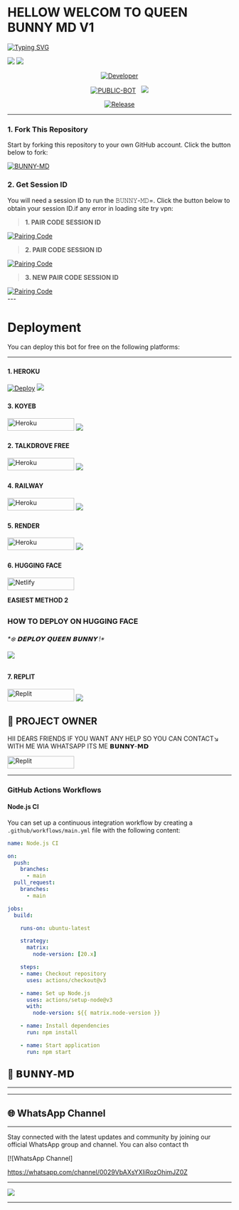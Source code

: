 # HELLOW WELCOM TO QUEEN BUNNY MD V1




<a href="https://git.io/typing-svg"><img src="https://readme-typing-svg.demolab.com?font=Black+Ops+One&size=100&pause=1000&color=B700FB&center=true&width=1000&height=200&lines=QUEEN-BUNNY" alt="Typing SVG" /></a>
  </p>
<a><img src='https://files.catbox.moe/5hd2zv.jpg'/></a>
<a><img src='https://i.ibb.co/5XNzHkVp/3908.jpg'/></a>
<p align="center">
  <a href="https://github.com/Bunnymdxy/OFFICIAl-BUNNY-MD"><img title="Developer" src="https://img.shields.io/badge/Author-Mr%20chamaofc-FF7604.svg?style=big-square&logo=github" /></a>
</p>


<p align="center">
<a href="https://https://github.com/Bunnymdxy/OFFICIAl-BUNNY-MD"><img title="PUBLIC-BOT" src="https://img.shields.io/static/v1?label=Language&message=English&style=square&color=darkpink"></a> &nbsp;
  <img src="https://komarev.com/ghpvc/?username=BUNNY-MD&label=VIEWS&style=square&color=blue" />
</p>
</p> 

<p align="center">
  <a href="https://github.com/Bunnymdxy/OFFICIAl-BUNNY-MD"><img title="Release" src="https://img.shields.io/badge/Release-%20v2.0.0-cyan.svg?style=for-the-badge&logo=appveyor" /></a>
</p>


***

### 1. Fork This Repository

Start by forking this repository to your own GitHub account. Click the button below to fork:

  <a href="https://github.com/Bunnymdxy/OFFICIAl-BUNNY-MD"><img title="BUNNY-MD" src="https://img.shields.io/badge/FORK-𝙱𝚄𝙽𝙽𝚈-𝙼𝙳=-h?color=blue&style=for-the-badge&logo=stackshare"></a>
  
### 2. Get Session ID 

You will need a session ID to run the 𝙱𝚄𝙽𝙽𝚈-𝙼𝙳=. Click the button below to obtain your session ID.if any error in loading site try vpn:

> **1. PAIR CODE SESSION ID**

<a href='https://qn-bnny-web.onrender.com/' target="_blank">
  <img alt='Pairing Code' src='https://img.shields.io/badge/Get%20Pairing%20Code-orange?style=for-the-badge&logo=opencv&logoColor=black'/>
</a>
<br> 

> **2. PAIR CODE SESSION ID**

<a href='https://qn-bnny-web.onrender.com/' target="_blank">
  <img alt='Pairing Code' src='https://img.shields.io/badge/Get%20Pairing%20Code-darkpink?style=for-the-badge&logo=opencv&logoColor=black'/>
</a>
<br> 

> **3. NEW PAIR CODE SESSION ID**

<a href='https://qn-bnny-web.onrender.com/' target="_blank">
  <img alt='Pairing Code' src='https://img.shields.io/badge/Get%20Pairing%20Code-blue?style=for-the-badge&logo=opencv&logoColor=black'/>
</a>
<br>
---

# Deployment

You can deploy this bot for free on the following platforms:

---
### <h4 align="">1. HEROKU</h4>
<p style="text-align: center; font-size: 1.2em;">


[![Deploy](https://www.herokucdn.com/deploy/button.svg)](https://dashboard.heroku.com/new?template=https://github.com/Bunnymdxy/OFFICIAl-BUNNY-MD)
<a><img src='https://files.catbox.moe/5hd2zv.jpg'/></a>

### <h4 align="">3. KOYEB</h4>
<p style="text-align: center; font-size: 1.2em;">

<p align="">
<a href='https://app.koyeb.com/services/deploy?type=git&repository=itx-alii-raza/ALI-MD&ports=3000&env[PREFIX]=.&env[SESSION_ID]=&env[ALWAYS_ONLINE]=false&env[MODE]=public&env[AUTO_STATUS_MSG]=Seen%20status%20by%20ALI-MD&env[AUTO_STATUS_REPLY]=false&env[AUTO_STATUS_SEEN]=true&env[AUTO_TYPING]=false&env[ANTI_LINK]=true&env[AUTO_REACT]=false&env[READ_MESSAGE]=false' target="_blank"><img alt='Heroku' src='https://img.shields.io/badge/-koyeb ‎ deploy-FF009D?style=for-the-badge&logo=koyeb&logoColor=white'/< width=150 height=28/p></a>
<a><img src='https://files.catbox.moe/5hd2zv.jpg'/></a>

### <h4 align="">2. TALKDROVE FREE</h4>
<p style="text-align: center; font-size: 1.2em;">
  
<p align="">
<a href='https://talkdrove.com/share-bot/11' target="_blank"><img alt='Heroku' src='https://img.shields.io/badge/-TalkDrove ‎Deploy-6971FF?style=for-the-badge&logo=Github&logoColor=white'/< width=150 height=28/p></a>
  <a><img src='https://files.catbox.moe/5hd2zv.jpg'/></a>

### <h4 align="">4. RAILWAY</h4>
<p style="text-align: center; font-size: 1.2em;">

<p align="">
<a href='https://railway.app/new' target="_blank"><img alt='Heroku' src='https://img.shields.io/badge/-railway deploy-FF8700?style=for-the-badge&logo=railway&logoColor=white'/< width=150 height=28/p></a>
<a><img src='https://files.catbox.moe/5hd2zv.jpg'/></a>

### <h4 align="">5. RENDER</h4>
<p style="text-align: center; font-size: 1.2em;">
  
<p align="">
<a href='https://dashboard.render.com/web/new' target="_blank"><img alt='Heroku' src='https://img.shields.io/badge/-Render deploy-black?style=for-the-badge&logo=render&logoColot=white'/< width=150 height=28/p></a>
<a><img src='https://files.catbox.moe/5hd2zv.jpg'/></a>

### <h4 align="">6. HUGGING FACE</h4>
<p style="text-align: center; font-size: 1.2em;">
  
<p align="">
<a href='https://app.netlify.com/' target="_blank"><img alt='Netlify' src='https://img.shields.io/badge/-Netlify Deploy-CC00FF?style=for-the-badge&logo=huggingface&logoColor=white'/< width=150 height=28/p></a> </a>
  
<b><strong><summary align="" style="color: Yello;">EASIEST METHOD 2</summary></strong></b>
<p style="text-align: center; font-size: 1.2em;">
 

## <h3 align=""> HOW TO DEPLOY ON HUGGING FACE</h3>
<h6 align-"center">
*❄️ 𝗗𝗘𝗣𝗟𝗢𝗬 𝗤𝗨𝗘𝗘𝗡 𝗕𝗨𝗡𝗡𝗬 !*


</details>

<a><img src='https://files.catbox.moe/5hd2zv.jpg'/></a>


### <h4 align="">7. REPLIT</h4>
<p style="text-align: center; font-size: 1.2em;">

<p align="">
<a href='https://replit.com/~' target="_blank"><img alt='Replit' src='https://img.shields.io/badge/-Replit Deploy-1976D2?style=for-the-badge&logo=replit&logoColor=white'/< width=150 height=28/p></a> </a>
<a><img src='https://files.catbox.moe/5hd2zv.jpg'/></a>


## 👑 PROJECT OWNER 
HII DEARS FRIENDS IF YOU WANT ANY HELP SO YOU CAN CONTACT↘︎ WITH ME WIA WHATSAPP ITS ME 𝗕𝗨𝗡𝗡𝗬-𝗠𝗗

<p align="">
<a href='https://wa.me/+94710808299?text=*ʜɪɪ+𝗬𝗢𝗨𝗥+𝘄𝗵𝗮𝘁𝗮𝗽+𝗕𝗢𝗧-𝗣𝗢𝗕𝗟𝗘𝗠+𝗣𝗟𝗘𝗔𝗦𝗘+𝗛𝗘𝗟𝗣+𝗠𝗘' target="_blank"><img alt='Replit' src='https://img.shields.io/badge/ Whatsapp -25D366?style=for-the-badge&logo=whatsapp&logoColor=white'/< width=150 height=28/p></a> </a>

---

### GitHub Actions Workflows

#### Node.js CI

You can set up a continuous integration workflow by creating a `.github/workflows/main.yml` file with the following content:

```yaml
name: Node.js CI

on:
  push:
    branches:
      - main
  pull_request:
    branches:
      - main

jobs:
  build:

    runs-on: ubuntu-latest

    strategy:
      matrix:
        node-version: [20.x]

    steps:
    - name: Checkout repository
      uses: actions/checkout@v3

    - name: Set up Node.js
      uses: actions/setup-node@v3
      with:
        node-version: ${{ matrix.node-version }}

    - name: Install dependencies
      run: npm install

    - name: Start application
      run: npm start
```



## 🔗 𝗕𝗨𝗡𝗡𝗬-𝗠𝗗

---

 
----

## 🌐 WhatsApp Channel 

---

Stay connected with the latest updates and community by joining our official WhatsApp group and channel. You can also contact th

[![WhatsApp Channel] 

 https://whatsapp.com/channel/0029VbAXsYXIiRozOhimJZ0Z

---


<a><img src='https://files.catbox.moe/5hd2zv.jpg'/></a>

---

